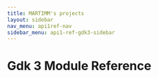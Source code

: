 ```yaml
---
title: MARTIMM's projects
layout: sidebar
nav_menu: api1ref-nav
sidebar_menu: api1-ref-gdk3-sidebar
---
```


# Gdk 3 Module Reference
